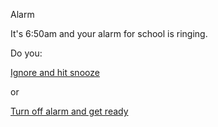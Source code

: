 Alarm

It's 6:50am and your alarm for school is ringing.

Do you:

[Ignore and hit snooze](bad-day/late.md)

or

[Turn off alarm and get ready](good-day/early.md)
